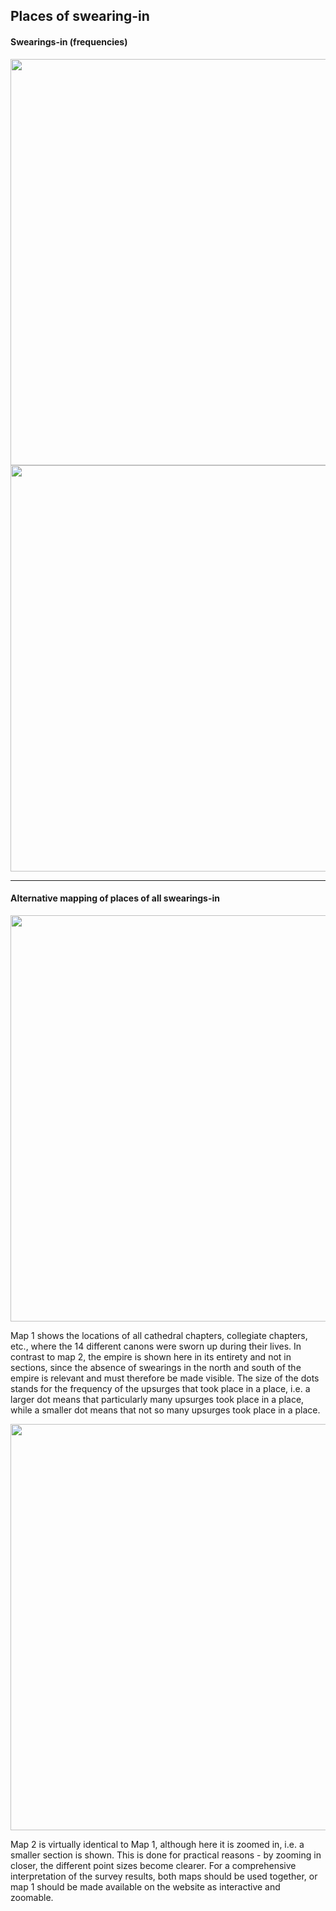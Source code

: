 <h2>Places of swearing-in</h2>

<h4>Swearings-in (frequencies)</h4>

<img src="./maps/Häufigkeit der Aufschwörungsorte mit Ortsnamen.png" width="650px" align="center"/>
<img src="./maps/Häufigkeit der Aufschwörungsorte ohne Ortsname.png" width="650px" align="center"/>

<hr>

<h4>Alternative mapping of places of all swearings-in</h4>

<img src="./maps/Domherren_Aufschwörungsorte_Ausschnitt Deutschland.png" width="650px" align="center"/>

<p>Map 1 shows the locations of all cathedral chapters, collegiate chapters, etc., where the 14 different canons were sworn up during their lives. In contrast to map 2, the empire is shown here in its entirety and not in sections, since the absence of swearings in the north and south of the empire is relevant and must therefore be made visible. The size of the dots stands for the frequency of the upsurges that took place in a place, i.e. a larger dot means that particularly many upsurges took place in a place, while a smaller dot means that not so many upsurges took place in a place.</p>

<img src="./maps/Domherren_Aufschwörungsorte.png" width="650px" align="center"/>
 
<p>Map 2 is virtually identical to Map 1, although here it is zoomed in, i.e. a smaller section is shown. This is done for practical reasons - by zooming in closer, the different point sizes become clearer. For a comprehensive interpretation of the survey results, both maps should be used together, or map 1 should be made available on the website as interactive and zoomable.</p>



